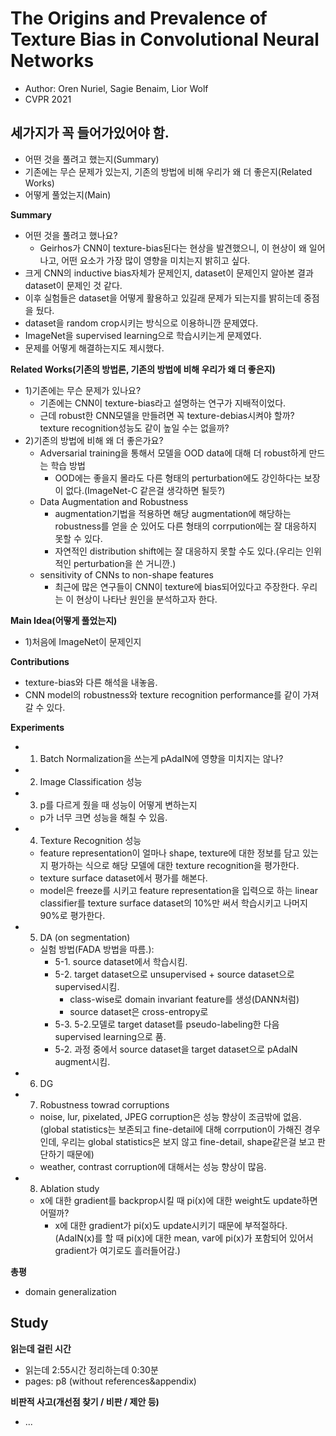 # The Origins and Prevalence of Texture Bias in Convolutional Neural Networks
- Author: Oren Nuriel, Sagie Benaim, Lior Wolf
- CVPR 2021

## 세가지가 꼭 들어가있어야 함.
- 어떤 것을 풀려고 했는지(Summary)
- 기존에는 무슨 문제가 있는지, 기존의 방법에 비해 우리가 왜 더 좋은지(Related Works)
- 어떻게 풀었는지(Main)

**Summary**
- 어떤 것을 풀려고 했나요?
  - Geirhos가 CNN이 texture-bias된다는 현상을 발견했으니, 이 현상이 왜 일어나고, 어떤 요소가 가장 많이 영향을 미치는지 밝히고 싶다.
- 크게 CNN의 inductive bias자체가 문제인지, dataset이 문제인지 알아본 결과 dataset이 문제인 것 같다.
- 이후 실험들은 dataset을 어떻게 활용하고 있길래 문제가 되는지를 밝히는데 중점을 뒀다.
- dataset을 random crop시키는 방식으로 이용하니깐 문제였다.
- ImageNet을 supervised learning으로 학습시키는게 문제였다.
- 문제를 어떻게 해결하는지도 제시했다.

**Related Works(기존의 방법론, 기존의 방법에 비해 우리가 왜 더 좋은지)**
- 1)기존에는 무슨 문제가 있나요?
  - 기존에는 CNN이 texture-bias라고 설명하는 연구가 지배적이었다. 
  - 근데 robust한 CNN모델을 만들려면 꼭 texture-debias시켜야 할까? texture recognition성능도 같이 높일 수는 없을까?
- 2)기존의 방법에 비해 왜 더 좋은가요?
  - Adversarial training을 통해서 모델을 OOD data에 대해 더 robust하게 만드는 학습 방법
    - OOD에는 좋을지 몰라도 다른 형태의 perturbation에도 강인하다는 보장이 없다.(ImageNet-C 같은걸 생각하면 될듯?)
  - Data Augmentation and Robustness
    - augmentation기법을 적용하면 해당 augmentation에 해당하는 robustness를 얻을 순 있어도 다른 형태의 corrpution에는 잘 대응하지 못할 수 있다.
    - 자연적인 distribution shift에는 잘 대응하지 못할 수도 있다.(우리는 인위적인 perturbation을 쓴 거니깐.)
  - sensitivity of CNNs to non-shape features
    - 최근에 많은 연구들이 CNN이 texture에 bias되어있다고 주장한다. 우리는 이 현상이 나타난 원인을 분석하고자 한다.

**Main Idea(어떻게 풀었는지)**
- 1)처음에 ImageNet이 문제인지

**Contributions**
- texture-bias와 다른 해석을 내놓음.
- CNN model의 robustness와 texture recognition performance를 같이 가져갈 수 있다.

**Experiments**
- 1) Batch Normalization을 쓰는게 pAdaIN에 영향을 미치지는 않나?
- 2) Image Classification 성능
- 3) p를 다르게 줬을 때 성능이 어떻게 변하는지
  - p가 너무 크면 성능을 해칠 수 있음.
- 4) Texture Recognition 성능
  - feature representation이 얼마나 shape, texture에 대한 정보를 담고 있는지 평가하는 식으로 해당 모델에 대한 texture recognition을 평가한다.
  - texture surface dataset에서 평가를 해본다.
  - model은 freeze를 시키고 feature representation을 입력으로 하는 linear classifier를 texture surface dataset의 10%만 써서 학습시키고 나머지 90%로 평가한다.
- 5) DA (on segmentation)
  - 실험 방법(FADA 방법을 따름.):
    - 5-1. source dataset에서 학습시킴.
    - 5-2. target dataset으로 unsupervised + source dataset으로 supervised시킴.
      - class-wise로 domain invariant feature를 생성(DANN처럼)
      - source dataset은 cross-entropy로
    - 5-3. 5-2.모델로 target dataset를 pseudo-labeling한 다음 supervised learning으로 품.
    - 5-2. 과정 중에서 source dataset을 target dataset으로 pAdaIN augment시킴.
- 6) DG
- 7) Robustness towrad corruptions
  - noise, lur, pixelated, JPEG corruption은 성능 향상이 조금밖에 없음.(global statistics는 보존되고 fine-detail에 대해 corrpution이 가해진 경우인데, 우리는 global statistics은 보지 않고 fine-detail, shape같은걸 보고 판단하기 때문에)
  - weather, contrast corruption에 대해서는 성능 향상이 많음.
- 8) Ablation study
  - x에 대한 gradient를 backprop시킬 때 pi(x)에 대한 weight도 update하면 어떨까?
    - x에 대한 gradient가 pi(x)도 update시키기 때문에 부적절하다.(AdaIN(x)를 할 때 pi(x)에 대한 mean, var에 pi(x)가 포함되어 있어서 gradient가 여기로도 흘러들어감.)

**총평**
- domain generalization

## Study

**읽는데 걸린 시간**
- 읽는데 2:55시간 정리하는데 0:30분
- pages: p8 (without references&appendix) 

**비판적 사고(개선점 찾기 / 비판 / 제안 등)**
- ...

